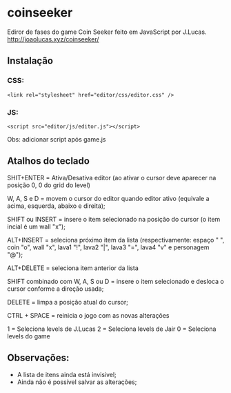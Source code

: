# coinseeker
 Ediror de fases do game Coin Seeker feito em JavaScript por J.Lucas.
http://joaolucas.xyz/coinseeker/


## Instalação

### CSS:
    <link rel="stylesheet" href="editor/css/editor.css" />

### JS:
    <script src="editor/js/editor.js"></script>
Obs: adicionar script após game.js


## Atalhos do teclado

SHIT+ENTER = Ativa/Desativa editor (ao ativar o cursor deve aparecer na posição 0, 0 do grid do level)

W, A, S e D = movem o cursor do editor quando editor ativo (equivale a acima, esquerda, abaixo e direita);

SHIFT ou INSERT = insere o item selecionado na posição do cursor (o item incial é um wall "x");

ALT+INSERT = seleciona próximo item da lista (respectivamente: espaço " ", coin "o", wall "x", lava1 "!", lava2 "|", lava3 "=", lava4 "v" e personagem "@");

ALT+DELETE = seleciona item anterior da lista

SHIFT combinado com W, A, S ou D = insere o item selecionado e desloca o cursor conforme a direção usada;

DELETE = limpa a posição atual do cursor;

CTRL + SPACE = reinicia o jogo com as novas alterações

1 = Seleciona levels de J.Lucas
2 = Seleciona levels de Jair
0 = Seleciona levels do game

## Observações:

- A lista de itens ainda está invisivel;
- Ainda não é possível salvar as alterações;
